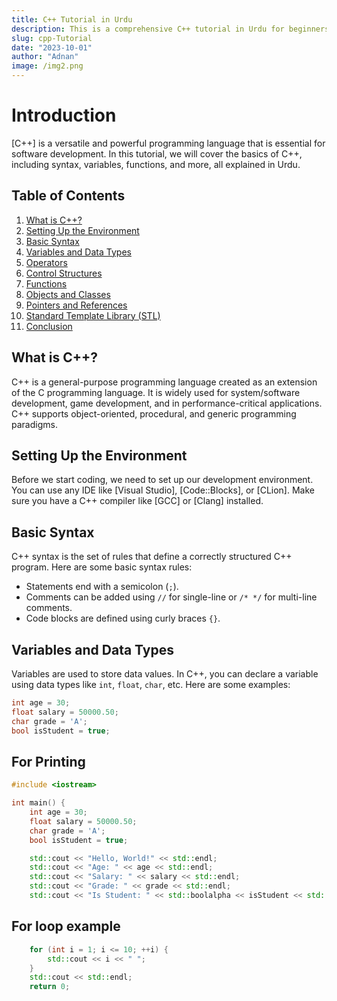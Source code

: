 ```yaml
---
title: C++ Tutorial in Urdu 
description: This is a comprehensive C++ tutorial in Urdu for beginners and advanced learners.
slug: cpp-Tutorial
date: "2023-10-01"
author: "Adnan"
image: /img2.png
---
```


# Introduction

[C++] is a versatile and powerful programming language that is essential for software development. In this tutorial, we will cover the basics of C++, including syntax, variables, functions, and more, all explained in Urdu.

## Table of Contents

1. [What is C++?](#what-is-cpp)
2. [Setting Up the Environment](#setting-up-the-environment)
3. [Basic Syntax](#basic-syntax)
4. [Variables and Data Types](#variables-and-data-types)
5. [Operators](#operators)
6. [Control Structures](#control-structures)
7. [Functions](#functions)
8. [Objects and Classes](#objects-and-classes)
9. [Pointers and References](#pointers-and-references)
10. [Standard Template Library (STL)](#standard-template-library-stl)
11. [Conclusion](#conclusion)

## What is C++?

C++ is a general-purpose programming language created as an extension of the C programming language. It is widely used for system/software development, game development, and in performance-critical applications. C++ supports object-oriented, procedural, and generic programming paradigms.

## Setting Up the Environment

Before we start coding, we need to set up our development environment. You can use any IDE like [Visual Studio], [Code::Blocks], or [CLion]. Make sure you have a C++ compiler like [GCC] or [Clang] installed.

## Basic Syntax

C++ syntax is the set of rules that define a correctly structured C++ program. Here are some basic syntax rules:

- Statements end with a semicolon (`;`).
- Comments can be added using `//` for single-line or `/* */` for multi-line comments.
- Code blocks are defined using curly braces `{}`.

## Variables and Data Types

Variables are used to store data values. In C++, you can declare a variable using data types like `int`, `float`, `char`, etc. Here are some examples:

```cpp showLineNumbers
int age = 30;
float salary = 50000.50;
char grade = 'A';
bool isStudent = true;
```

## For Printing 
```cpp showLineNumbers
#include <iostream>

int main() {
    int age = 30;
    float salary = 50000.50;
    char grade = 'A';
    bool isStudent = true;

    std::cout << "Hello, World!" << std::endl;
    std::cout << "Age: " << age << std::endl;
    std::cout << "Salary: " << salary << std::endl;
    std::cout << "Grade: " << grade << std::endl;
    std::cout << "Is Student: " << std::boolalpha << isStudent << std::endl;
```


## For loop example
```cpp showLineNumbers
    for (int i = 1; i <= 10; ++i) {
        std::cout << i << " ";
    }
    std::cout << std::endl; 
    return 0;
```